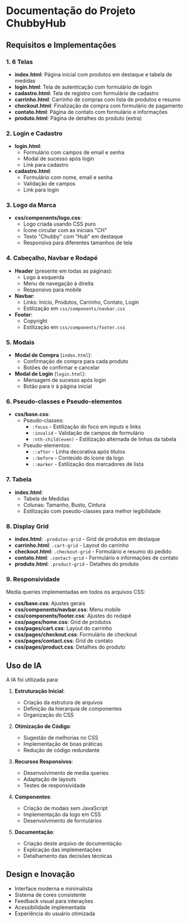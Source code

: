 # Documentação do Projeto ChubbyHub

## Requisitos e Implementações

### 1. 6 Telas
- **index.html**: Página inicial com produtos em destaque e tabela de medidas
- **login.html**: Tela de autenticação com formulário de login
- **cadastro.html**: Tela de registro com formulário de cadastro
- **carrinho.html**: Carrinho de compras com lista de produtos e resumo
- **checkout.html**: Finalização de compra com formulário de pagamento
- **contato.html**: Página de contato com formulário e informações
- **produto.html**: Página de detalhes do produto (extra)

### 2. Login e Cadastro
- **login.html**: 
  - Formulário com campos de email e senha
  - Modal de sucesso após login
  - Link para cadastro
- **cadastro.html**:
  - Formulário com nome, email e senha
  - Validação de campos
  - Link para login

### 3. Logo da Marca
- **css/components/logo.css**:
  - Logo criada usando CSS puro
  - Ícone circular com as iniciais "CH"
  - Texto "Chubby" com "Hub" em destaque
  - Responsiva para diferentes tamanhos de tela

### 4. Cabeçalho, Navbar e Rodapé
- **Header** (presente em todas as páginas):
  - Logo à esquerda
  - Menu de navegação à direita
  - Responsivo para mobile
- **Navbar**:
  - Links: Início, Produtos, Carrinho, Contato, Login
  - Estilização em `css/components/navbar.css`
- **Footer**:
  - Copyright
  - Estilização em `css/components/footer.css`

### 5. Modais
- **Modal de Compra** (`index.html`):
  - Confirmação de compra para cada produto
  - Botões de confirmar e cancelar
- **Modal de Login** (`login.html`):
  - Mensagem de sucesso após login
  - Botão para ir à página inicial

### 6. Pseudo-classes e Pseudo-elementos
- **css/base.css**:
  - Pseudo-classes:
    - `:focus` - Estilização do foco em inputs e links
    - `:invalid` - Validação de campos de formulário
    - `:nth-child(even)` - Estilização alternada de linhas da tabela
  - Pseudo-elementos:
    - `::after` - Linha decorativa após títulos
    - `::before` - Conteúdo do ícone da logo
    - `::marker` - Estilização dos marcadores de lista

### 7. Tabela
- **index.html**:
  - Tabela de Medidas
  - Colunas: Tamanho, Busto, Cintura
  - Estilização com pseudo-classes para melhor legibilidade

### 8. Display Grid
- **index.html**: `.produtos-grid` - Grid de produtos em destaque
- **carrinho.html**: `.cart-grid` - Layout do carrinho
- **checkout.html**: `.checkout-grid` - Formulário e resumo do pedido
- **contato.html**: `.contact-grid` - Formulário e informações de contato
- **produto.html**: `.product-grid` - Detalhes do produto

### 9. Responsividade
Media queries implementadas em todos os arquivos CSS:
- **css/base.css**: Ajustes gerais
- **css/components/navbar.css**: Menu mobile
- **css/components/footer.css**: Ajustes do rodapé
- **css/pages/home.css**: Grid de produtos
- **css/pages/cart.css**: Layout do carrinho
- **css/pages/checkout.css**: Formulário de checkout
- **css/pages/contact.css**: Grid de contato
- **css/pages/product.css**: Detalhes do produto

## Uso de IA
A IA foi utilizada para:
1. **Estruturação Inicial**:
   - Criação da estrutura de arquivos
   - Definição da hierarquia de componentes
   - Organização do CSS

2. **Otimização de Código**:
   - Sugestão de melhorias no CSS
   - Implementação de boas práticas
   - Redução de código redundante

3. **Recursos Responsivos**:
   - Desenvolvimento de media queries
   - Adaptação de layouts
   - Testes de responsividade

4. **Componentes**:
   - Criação de modais sem JavaScript
   - Implementação da logo em CSS
   - Desenvolvimento de formulários

5. **Documentação**:
   - Criação deste arquivo de documentação
   - Explicação das implementações
   - Detalhamento das decisões técnicas

## Design e Inovação
- Interface moderna e minimalista
- Sistema de cores consistente
- Feedback visual para interações
- Acessibilidade implementada
- Experiência do usuário otimizada 
